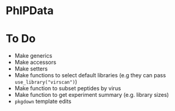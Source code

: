 # PhIPData

# To Do
* Make generics
* Make accessors 
* Make setters
* Make functions to select default libraries (e.g they can pass `use_library("virscan")`)
* Make function to subset peptides by virus
* Make function to get experiment summary (e.g. library sizes)
* `pkgdown` template edits
